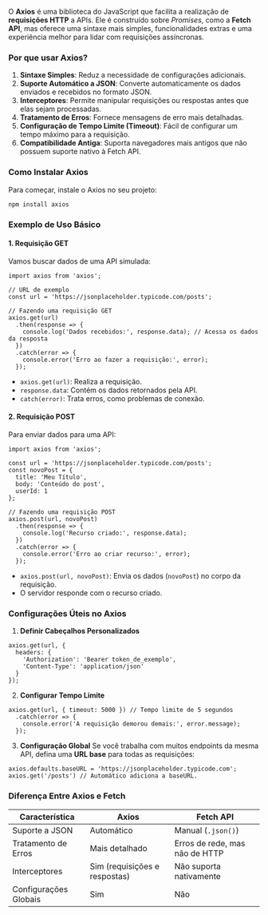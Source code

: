 O **Axios** é uma biblioteca do JavaScript que facilita a realização de **requisições HTTP** a APIs. Ele é construído sobre _Promises_, como a **Fetch API**, mas oferece uma sintaxe mais simples, funcionalidades extras e uma experiência melhor para lidar com requisições assíncronas.

### **Por que usar Axios?**

1. **Sintaxe Simples**: Reduz a necessidade de configurações adicionais.
2. **Suporte Automático a JSON**: Converte automaticamente os dados enviados e recebidos no formato JSON.
3. **Interceptores**: Permite manipular requisições ou respostas antes que elas sejam processadas.
4. **Tratamento de Erros**: Fornece mensagens de erro mais detalhadas.
5. **Configuração de Tempo Limite (Timeout)**: Fácil de configurar um tempo máximo para a requisição.
6. **Compatibilidade Antiga**: Suporta navegadores mais antigos que não possuem suporte nativo à Fetch API.

### **Como Instalar Axios**

Para começar, instale o Axios no seu projeto:

```
npm install axios
```

### **Exemplo de Uso Básico**

#### **1. Requisição GET**

Vamos buscar dados de uma API simulada:

```
import axios from 'axios';

// URL de exemplo
const url = 'https://jsonplaceholder.typicode.com/posts';

// Fazendo uma requisição GET
axios.get(url)
  .then(response => {
    console.log('Dados recebidos:', response.data); // Acessa os dados da resposta
  })
  .catch(error => {
    console.error('Erro ao fazer a requisição:', error);
  });
```

- `axios.get(url)`: Realiza a requisição.
- `response.data`: Contém os dados retornados pela API.
- `catch(error)`: Trata erros, como problemas de conexão.

#### **2. Requisição POST**

Para enviar dados para uma API:

```
import axios from 'axios';

const url = 'https://jsonplaceholder.typicode.com/posts';
const novoPost = {
  title: 'Meu Título',
  body: 'Conteúdo do post',
  userId: 1
};

// Fazendo uma requisição POST
axios.post(url, novoPost)
  .then(response => {
    console.log('Recurso criado:', response.data);
  })
  .catch(error => {
    console.error('Erro ao criar recurso:', error);
  });
```

- `axios.post(url, novoPost)`: Envia os dados (`novoPost`) no corpo da requisição.
- O servidor responde com o recurso criado.

### **Configurações Úteis no Axios**

1. **Definir Cabeçalhos Personalizados**

```
axios.get(url, {
  headers: {
    'Authorization': 'Bearer token_de_exemplo',
    'Content-Type': 'application/json'
  }
});
```

2. **Configurar Tempo Limite**

```
axios.get(url, { timeout: 5000 }) // Tempo limite de 5 segundos
  .catch(error => {
    console.error('A requisição demorou demais:', error.message);
  });
```

3. **Configuração Global** Se você trabalha com muitos endpoints da mesma API, defina uma **URL base** para todas as requisições:

```
axios.defaults.baseURL = 'https://jsonplaceholder.typicode.com';
axios.get('/posts') // Automático adiciona a baseURL.
```

### **Diferença Entre Axios e Fetch**

|**Característica**|**Axios**|**Fetch API**|
|---|---|---|
|Suporte a JSON|Automático|Manual (`.json()`)|
|Tratamento de Erros|Mais detalhado|Erros de rede, mas não de HTTP|
|Interceptores|Sim (requisições e respostas)|Não suporta nativamente|
|Configurações Globais|Sim|Não|

